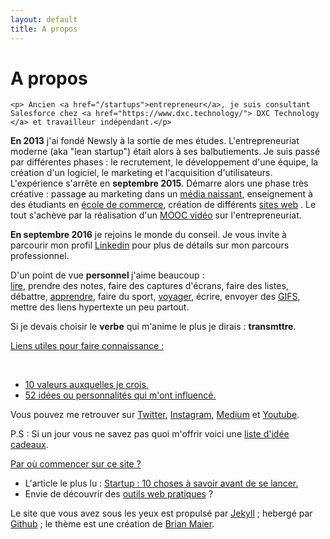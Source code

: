 ```yaml
---
layout: default
title: A propos
---
```


<div class="post">
	<h1 class="pageTitle">A propos</h1>


	<p> Ancien <a href="/startups">entrepreneur</a>, je suis consultant Salesforce chez <a href="https://www.dxc.technology/"> DXC Technology </a> et travailleur indépendant.</p> 

  <p> <b>En 2013</b> j'ai fondé Newsly à la sortie de mes études. L'entrepreneuriat moderne (aka "lean startup") était alors à ses balbutiements. Je suis passé par différentes phases : le recrutement, le développement d'une équipe, la création d'un logiciel, le marketing et l'acquisition d'utilisateurs. L'expérience s'arrête en <b>septembre 2015</b>. Démarre alors une phase très créative : passage au marketing dans un <a href="https://www.brief.me/"> média naissant</a>, enseignement à des étudiants en <a href="http://www.emlv.fr/"> école de commerce</a>, création de différents <a href="/Portfolio">sites web</a> . Le tout s'achève par la réalisation d'un <a href="https://www.udemy.com/startuptour/?couponCode=DAVIDWISE.FR">MOOC vidéo</a> sur l'entrepreneuriat.</p> 

  <p><b>En septembre 2016</b> je rejoins le monde du conseil. Je vous invite à parcourir mon profil <a href="">Linkedin</a> pour plus de détails sur mon parcours professionnel.</p> 

  <p> D'un point de vue <b> personnel </b> j'aime beaucoup : <br><a href="/bibliotheque">lire</a>,  prendre des notes, faire des captures d'écrans, faire des listes, débattre, <a href="/bibliotheque">apprendre</a>, faire du sport, <a href="https://www.instagram.com/dawise_/">voyager</a>, écrire, envoyer des <a href="https://giphy.com/">GIFS</a>, mettre des liens hypertexte un peu partout. </p>

  <p> Si je devais choisir le <b>verbe</b> qui m'anime le plus je dirais : <b>transmttre</b>. 

  <u> <p>Liens utiles pour faire connaissance :</p></u>  
      <ul>
      <li><a href="https://medium.com/@dawise_/my-10-favorite-quotes-yet-3f8a4122336b"> 10 valeurs auxquelles je crois.</a></li>
      <li><a href="http://challenge52.tumblr.com/"> 52 idées ou personnalités qui m'ont influencé.</a></li>
     </ul>

  <p>Vous pouvez me retrouver sur <a href="https://twitter.com/dawise_">Twitter</a>, <a href="https://www.instagram.com/dawise_/">Instagram</a>, <a href="https://medium.com/@dawise_">Medium</a> et <a href="https://www.youtube.com/channel/UCUtv9U3_GGoBrp_YvSWUj7A">Youtube</a>.</p>

  <p>P.S : Si un jour vous ne savez pas quoi m'offrir voici une <a href="https://kit.com/dawise/la-liste-des-mes-envies"> liste d'idée cadeaux</a>. </p>

  <u> <p> Par où commencer sur ce site ? </p></u>  

  <ul>
      <li>L'article le plus lu : <a href="https://medium.com/@dawise_/my-10-favorite-quotes-yet-3f8a4122336b"> Startup : 10 choses à savoir avant de se lancer.</a></li>
      <li>Envie de découvrir des <a href="/Outils">outils web pratiques</a> ?</li>
  </ul>

<p> Le site que vous avez sous les yeux est propulsé par <a href="https://jekyllrb.com/">Jekyll</a> ; hebergé par <a href="https://github.com/">Github</a> ; le thème est une création de <a href="http://brianmaierjr.com">Brian Maier</a>.</p>
